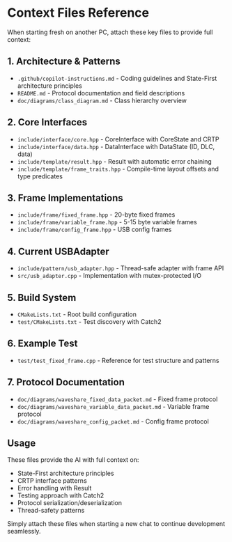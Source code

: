 # Context Files Reference

When starting fresh on another PC, attach these key files to provide full context:

## 1. Architecture & Patterns

- `.github/copilot-instructions.md` - Coding guidelines and State-First architecture principles
- `README.md` - Protocol documentation and field descriptions
- `doc/diagrams/class_diagram.md` - Class hierarchy overview

## 2. Core Interfaces

- `include/interface/core.hpp` - CoreInterface with CoreState and CRTP
- `include/interface/data.hpp` - DataInterface with DataState (ID, DLC, data)
- `include/template/result.hpp` - Result<T> with automatic error chaining
- `include/template/frame_traits.hpp` - Compile-time layout offsets and type predicates

## 3. Frame Implementations

- `include/frame/fixed_frame.hpp` - 20-byte fixed frames
- `include/frame/variable_frame.hpp` - 5-15 byte variable frames
- `include/frame/config_frame.hpp` - USB config frames

## 4. Current USBAdapter

- `include/pattern/usb_adapter.hpp` - Thread-safe adapter with frame API
- `src/usb_adapter.cpp` - Implementation with mutex-protected I/O

## 5. Build System

- `CMakeLists.txt` - Root build configuration
- `test/CMakeLists.txt` - Test discovery with Catch2

## 6. Example Test

- `test/test_fixed_frame.cpp` - Reference for test structure and patterns

## 7. Protocol Documentation

- `doc/diagrams/waveshare_fixed_data_packet.md` - Fixed frame protocol
- `doc/diagrams/waveshare_variable_data_packet.md` - Variable frame protocol
- `doc/diagrams/waveshare_config_packet.md` - Config frame protocol

## Usage

These files provide the AI with full context on:
- State-First architecture principles
- CRTP interface patterns
- Error handling with Result<T>
- Testing approach with Catch2
- Protocol serialization/deserialization
- Thread-safety patterns

Simply attach these files when starting a new chat to continue development seamlessly.
